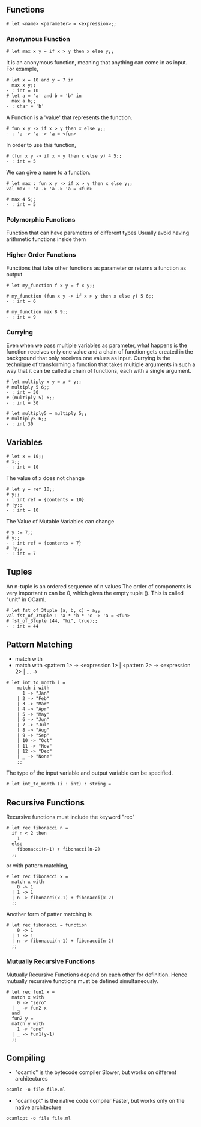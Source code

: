 ## Functions
```
# let <name> <parameter> = <expression>;;

```

### Anonymous Function
```
# let max x y = if x > y then x else y;;
```
It is an anonymous function, meaning that anything can come in as input.
For example, 
```
# let x = 10 and y = 7 in
  max x y;;
- : int = 10
# let a = 'a' and b = 'b' in
  max a b;;
- : char = 'b'
```

A Function is a 'value' that represents the function.
```
# fun x y -> if x > y then x else y;;
- : 'a -> 'a -> 'a = <fun>
```
In order to use this function, 
```
# (fun x y -> if x > y then x else y) 4 5;;
- : int = 5
```
We can give a name to a function.
```
# let max : fun x y -> if x > y then x else y;;
val max : 'a -> 'a -> 'a = <fun>

# max 4 5;;
- : int = 5
```

### Polymorphic Functions
Function that can have parameters of different types
Usually avoid having arithmetic functions inside them

### Higher Order Functions
Functions that take other functions as parameter or returns a function as output
```
# let my_function f x y = f x y;;

# my_function (fun x y -> if x > y then x else y) 5 6;;
- : int = 6

# my_function max 8 9;;
- : int = 9
```

### Currying
Even when we pass multiple variables as parameter, what happens is the function receives only one value and a chain of function gets created in the background that only receives one values as input.
Currying is the technique of transforming a function that takes multiple arguments in such a way that it can be called a chain of functions, each with a single argument.
```
# let multiply x y = x * y;;
# multiply 5 6;;
- : int = 30
# (multiply 5) 6;;
- : int = 30

# let multiply5 = multiply 5;;
# multiply5 6;;
- : int 30
```

## Variables
```
# let x = 10;;
# x;;
- : int = 10
```
The value of x does not change

```
# let y = ref 10;;
# y;;
- : int ref = {contents = 10}
# !y;;
- : int = 10
```
The Value of Mutable Variables can change
```
# y := 7;;
# y;;
- : int ref = {contents = 7}
# !y;;
- : int = 7
```

## Tuples
An n-tuple is an ordered sequence of n values
The order of components is very important
n can be 0, which gives the empty tuple (). This is called "unit" in OCaml.
```
# let fst_of_3tuple (a, b, c) = a;;
val fst_of_3tuple : 'a * 'b * 'c -> 'a = <fun>
# fst_of_3tuple (44, "hi", true);;
- : int = 44
```

## Pattern Matching
- match <expression> with <match>
- match <expression> with
	<pattern 1> -> <expression 1> |
	<pattern 2> -> <expression 2> |
	...
	<pattern N> -> <expression N>
```
# let int_to_month i = 
	match i with
	  1 -> "Jan"
	| 2 -> "Feb"
	| 3 -> "Mar"
	| 4 -> "Apr"
	| 5 -> "May"
	| 6 -> "Jun"
	| 7 -> "Jul"
	| 8 -> "Aug"
	| 9 -> "Sep"
	| 10 -> "Oct"
	| 11 -> "Nov"
	| 12 -> "Dec"
	| _ -> "None"
	;;
```
The type of the input variable and output variable can be specified.
```
# let int_to_month (i : int) : string = 
```

## Recursive Functions
Recursive functions must include the keyword "rec"
```
# let rec fibonacci n = 
  if n < 2 then
    1
  else
    fibonacci(n-1) + fibonacci(n-2)
  ;;
```
or with pattern matching, 
```
# let rec fibonacci x = 
  match x with
    0 -> 1
  | 1 -> 1
  | n -> fibonacci(x-1) + fibonacci(x-2)
  ;;
```
Another form of patter matching is
```
# let rec fibonacci = function
    0 -> 1
  | 1 -> 1
  | n -> fibonacci(n-1) + fibonacci(n-2)
  ;;
```

### Mutually Recursive Functions
Mutually Recursive Functions depend on each other for definition. 
Hence mutually recursive functions must be defined simultaneously. 
```
# let rec fun1 x = 
  match x with
    0 -> "zero"
  | _ -> fun2 x
  and
  fun2 y = 
  match y with
    1 -> "one"
  | _ -> fun1(y-1)
  ;;
```

## Compiling
- "ocamlc" is the bytecode compiler
	Slower, but works on different architectures
```
ocamlc -o file file.ml
```
- "ocamlopt" is the native code compiler
	Faster, but works only on the native architecture
```
ocamlopt -o file file.ml
```

